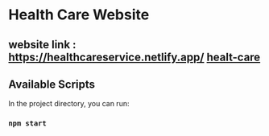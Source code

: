 # Health Care Website

## website link : https://healthcareservice.netlify.app/  [healt-care](https://healthcareservice.netlify.app/)

## Available Scripts

In the project directory, you can run:

### `npm start`

